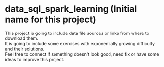 # **data_sql_spark_learning** (Initial name for this project)

This project is going to include data file sources or links from where to download them.  
It is going to include some exercises with exponentially growing difficulty and their solutions.  
Feel free to connect if something doesn't look good, need fix or have some ideas to improve this project.
